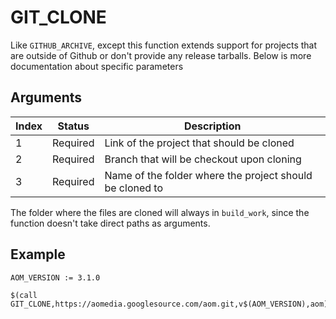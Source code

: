 # GIT_CLONE
Like ``GITHUB_ARCHIVE``, except this function extends support for projects that are outside of Github or don't provide any release tarballs. Below is more documentation about specific parameters

## Arguments

| Index | Status | Description |
|-------|--------|-------------|
| 1 | Required | Link of the project that should be cloned |
| 2 | Required | Branch that will be checkout upon cloning |
| 3 | Required | Name of the folder where the project should be cloned to |

The folder where the files are cloned will always in ``build_work``, since the function doesn't take direct paths as arguments.

## Example

    AOM_VERSION := 3.1.0

    $(call GIT_CLONE,https://aomedia.googlesource.com/aom.git,v$(AOM_VERSION),aom) 
